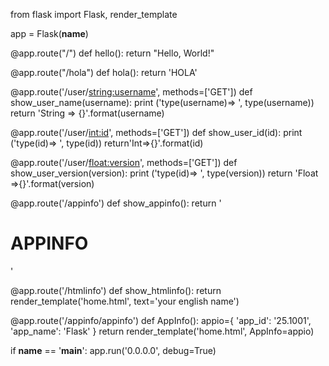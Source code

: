 from flask import Flask, render_template

app = Flask(__name__)

@app.route("/")
def hello():
    return "Hello, World!"

@app.route("/hola")
def hola():
    return 'HOLA'

@app.route('/user/<string:username>', methods=['GET'])
def show_user_name(username):
    print ('type(username)=> ', type(username))
    return 'String => {}'.format(username)

@app.route('/user/<int:id>', methods=['GET'])
def show_user_id(id):
    print ('type(id)=> ', type(id))
    return'Int=>{}'.format(id)

@app.route('/user/<float:version>', methods=['GET'])
def show_user_version(version):
    print ('type(id)=> ', type(version))
    return 'Float =>{}'.format(version)

@app.route('/appinfo')
def show_appinfo():
    return '<html><body><h1>APPINFO</h1><body></html>'

@app.route('/htmlinfo')
def show_htmlinfo():
    return render_template('home.html', text='your english name')

@app.route('/appinfo/appinfo')
def AppInfo():
    appio={
        'app_id': '25.1001',
        'app_name': 'Flask'
    }
    return render_template('home.html', AppInfo=appio)

if __name__ == '__main__':
   app.run('0.0.0.0', debug=True)